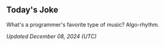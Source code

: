 ## Today's Joke
What's a programmer's favorite type of music? Algo-rhythm.

*Updated December 08, 2024 (UTC)*
